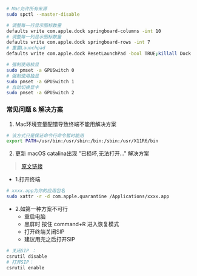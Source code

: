 ```bash
# Mac允许所有来源
sudo spctl --master-disable

# 调整每一行显示图标数量
defaults write com.apple.dock springboard-columns -int 10
# 调整每一列显示图标数量
defaults write com.apple.dock springboard-rows -int 7
# 重置Launchpad
defaults write com.apple.dock ResetLaunchPad -bool TRUE;killall Dock

# 强制使用核显
sudo pmset -a GPUSwitch 0
# 强制使用独显
sudo pmset -a GPUSwitch 1
# 自动切换显卡
sudo pmset -a GPUSwitch 2
```

### 常见问题 & 解决方案
1. Mac环境变量配错导致终端不能用解决方案
```bash
# 该方式只是保证命令行命令暂时能用
export PATH=/usr/bin:/usr/sbin:/bin:/sbin:/usr/X11R6/bin
```

2. 更新 macOS catalina出现 "已损坏,无法打开..." 解决方案
> [原文链接](https://www.macdu.org/24377.html)

- 1.打开终端 
```bash
# xxxx.app为你的应用包名
sudo xattr -r -d com.apple.quarantine /Applications/xxxx.app
```

- 2.如第一种方案不可行
    - 重启电脑
    - 黑屏时 按住 command+R 进入恢复模式
    - 打开终端关闭SIP
    - 建议用完之后打开SIP
    
```bash
# 关闭SIP ：
csrutil disable
# 打开SIP：
csrutil enable
```
